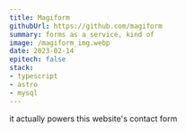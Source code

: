 ```yaml
---
title: Magiform
githubUrl: https://github.com/magiform
summary: forms as a service, kind of
image: /magiform_img.webp
date: 2023-02-14
epitech: false
stack:
- typescript
- astro
- mysql
---
```


it actually powers this website's contact form
